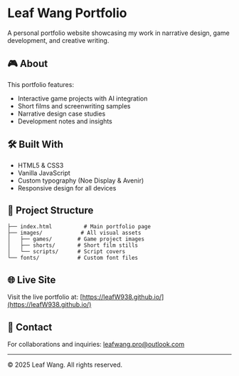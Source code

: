# Leaf Wang Portfolio

A personal portfolio website showcasing my work in narrative design, game development, and creative writing.

## 🎮 About

This portfolio features:
- Interactive game projects with AI integration
- Short films and screenwriting samples
- Narrative design case studies
- Development notes and insights

## 🛠️ Built With

- HTML5 & CSS3
- Vanilla JavaScript
- Custom typography (Noe Display & Avenir)
- Responsive design for all devices

## 📁 Project Structure

```
├── index.html          # Main portfolio page
├── images/            # All visual assets
│   ├── games/        # Game project images
│   ├── shorts/       # Short film stills
│   └── scripts/      # Script covers
└── fonts/            # Custom font files
```

## 🌐 Live Site

Visit the live portfolio at: [https://leafW938.github.io/](https://leafW938.github.io/)

## 📧 Contact

For collaborations and inquiries: leafwang.pro@outlook.com

---

© 2025 Leaf Wang. All rights reserved.